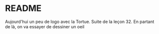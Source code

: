 # README

Aujourd'hui un peu de logo avec la Tortue. Suite de la leçon 32. En partant de là, on va essayer de dessiner un oeil